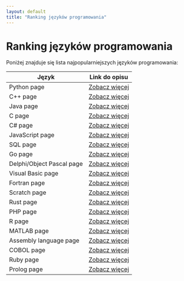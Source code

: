 ```yaml
---
layout: default
title: "Ranking języków programowania"
---
```


# Ranking języków programowania

Poniżej znajduje się lista najpopularniejszych języków programowania:

| Język | Link do opisu |
|--------|--------------|
| Python page | [Zobacz więcej](/posts/python_page/) |
| C++ page | [Zobacz więcej](/posts/c++_page/) |
| Java page | [Zobacz więcej](/posts/java_page/) |
| C page | [Zobacz więcej](/c_page/) |
| C# page | [Zobacz więcej](/csharp_page/) |
| JavaScript page | [Zobacz więcej](/javascript_page/) |
| SQL page | [Zobacz więcej](/sql_page/) |
| Go page | [Zobacz więcej](/go_page/) |
| Delphi/Object Pascal page | [Zobacz więcej](/delphi_object_pascal_page/) |
| Visual Basic page | [Zobacz więcej](/visual_basic_page/) |
| Fortran page | [Zobacz więcej](/fortran_page/) |
| Scratch page | [Zobacz więcej](/scratch_page/) |
| Rust page | [Zobacz więcej](/rust_page/) |
| PHP page | [Zobacz więcej](/php_page/) |
| R page | [Zobacz więcej](/r_page/) |
| MATLAB page | [Zobacz więcej](/matlab_page/) |
| Assembly language page | [Zobacz więcej](/assembly_language_page/) |
| COBOL page | [Zobacz więcej](/cobol_page/) |
| Ruby page | [Zobacz więcej](/ruby_page/) |
| Prolog page | [Zobacz więcej](/prolog_page/) |
